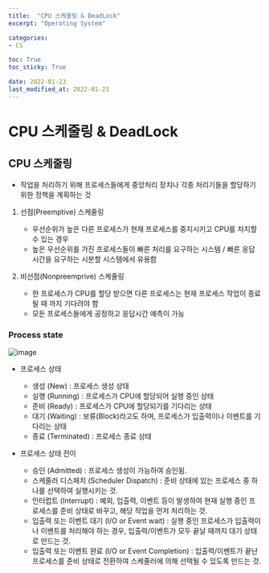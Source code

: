 ```yaml
---
title:  "CPU 스케줄링 & DeadLock"
excerpt: "Operating System"

categories:
- CS

toc: True
toc_sticky: True

date: 2022-01-23
last_modified_at: 2022-01-23
---
```


# CPU 스케줄링 & DeadLock

## CPU 스케줄링

- 작업을 처리하기 위해 프로세스들에게 중앙처리 장치나 각종 처리기들을 할당하기 위한 정책을 계획하는 것

1. 선점(Preemptive) 스케줄링
    - 우선순위가 높은 다른 프로세스가 현재 프로세스를 중지시키고 CPU를 차지할 수 있는 경우
    - 높은 우선순위를 가진 프로세스들이 빠른 처리를 요구하는 시스템 / 빠른 응답시간을 요구하는 시분할 시스템에서 유용함

2. 비선점(Nonpreemprive) 스케줄링
    - 한 프로세스가 CPU를 할당 받으면 다른 프로세스는 현재 프로세스 작업이 종료될 때 까지 기다려야 함
    - 모든 프로세스들에게 공정하고 응답시간 예측이 가능

### Process state

![image](https://user-images.githubusercontent.com/76996686/150683458-7623fe98-1184-4e6c-8c5f-7dd118c59a00.png)

- 프로세스 상태 
  - 생성 (New) : 프로세스 생성 상태
  - 실행 (Running) : 프로세스가 CPU에 할당되어 실행 중인 상태
  - 준비 (Ready) : 프로세스가 CPU에 할당되기를 기다리는 상태
  - 대기 (Waiting) : 보류(Block)라고도 하며, 프로세스가 입출력이나 이벤트를 기다리는 상태
  - 종료 (Terminated) : 프로세스 종료 상태

- 프로세스 상태 전이
  - 승인 (Admitted) : 프로세스 생성이 가능하여 승인됨.
  - 스케줄러 디스패치 (Scheduler Dispatch) : 준비 상태에 있는 프로세스 중 하나를 선택하여 실행시키는 것.
  - 인터럽트 (Interrupt) : 예외, 입출력, 이벤트 등이 발생하여 현재 실행 중인 프로세스를 준비 상태로 바꾸고, 해당 작업을 먼저 처리하는 것.
  - 입출력 또는 이벤트 대기 (I/O or Event wait) : 실행 중인 프로세스가 입출력이나 이벤트를 처리해야 하는 경우, 입출력/이벤트가 모두 끝날 때까지 대기 상태로 만드는 것.
  - 입출력 또는 이벤트 완료 (I/O or Event Completion) : 입출력/이벤트가 끝난 프로세스를 준비 상태로 전환하여 스케줄러에 의해 선택될 수 있도록 만드는 것.


